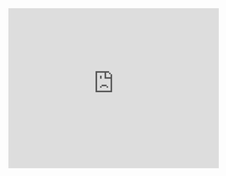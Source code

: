 <iframe width="420" height="320" src="https://www.youtube.com/embed/Pk_vJ5H2DkY" frameborder="0" allowfullscreen></iframe>
